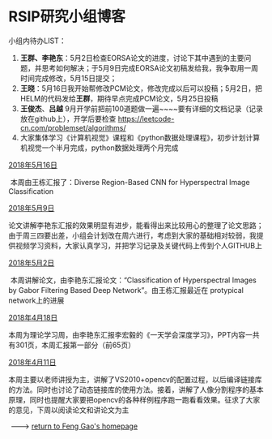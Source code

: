 #                RSIP研究小组博客

小组内待办LIST：

1.  **王群、李艳东**：5月2日检查EORSA论文的进度，讨论下其中遇到的主要问题，并思考如何解决；于5月9日完成EORSA论文初稿发给我，我争取用一周时间完成修改，5月15日提交；
2.  **王晓**：5月16日我开始帮修改PCM论文，修改完成以后可以投稿；5月2日，把HELM的代码发给**王群**，期待早点完成PCM论文，5月25日投稿
3.  **王俊杰**、**吕越** 9月开学前把前100道题做一遍~~~~要有详细的文档记录（记录放在github上），开学后要检查  https://leetcode-cn.com/problemset/algorithms/
4.  大家集体学习《计算机视觉》课程和《python数据处理课程》，初步计划计算机视觉一个半月完成，python数据处理两个月完成




[2018年5月16日](./2018年5月16日组会记录.html)

​        本周由王栋汇报了：Diverse Region-Based CNN for Hyperspectral Image Classification 



[2018年5月9日](./2018年5月9日组会记录.html)

​        论文讲解李艳东汇报的效果明显有进步，能看得出来比较用心的整理了论文思路；由于周三四要出差，小组会计划改在周六进行，考虑到大家的基础相对较弱，我提供视频学习资料，大家认真学习，并把学习记录及关键代码上传到个人GITHUB上

[2018年5月2日](./2018年5月2日组会记录.html)

​        本周讲解论文，由李艳东汇报论文：“Classification of Hyperspectral Images by Gabor Filtering Based Deep Network”。由王栋汇报最近在 protypical network上的进展

[2018年4月18日](./2018年4月18日组会记录.html)

​        本周为理论学习周，由李艳东汇报李宏毅的《一天学会深度学习》，PPT内容一共有301页，本周汇报第一部分（前65页）

[2018年4月11日](./2018年4月11日组会记录.html)

​        本周主要以老师讲授为主，讲解了VS2010+opencv的配置过程，以后编译链接库的方法。同时也讨论了动态链接库的使用方法。接着，讲解了人像分割程序的基本原理，同时也提醒大家要把opencv的各种样例程序跑一跑看看效果。征求了大家的意见，下周以阅读论文和讲论文为主



​        ---> [return to Feng Gao's homepage](https://summitgao.github.io/)

  